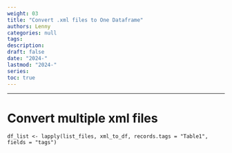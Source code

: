 ```yaml
---
weight: 03
title: "Convert .xml files to One Dataframe"
authors: Lenny
categories: null
tags: 
description: 
draft: false
date: "2024-"
lastmod: "2024-"
series:
toc: true
---
```



<!--more-->
---

# Convert multiple xml files

```
df_list <- lapply(list_files, xml_to_df, records.tags = "Table1", fields = "tags")
```